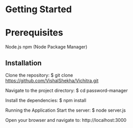# Getting Started

# Prerequisites
Node.js
npm (Node Package Manager)

## Installation
Clone the repository:
$ git clone https://github.com/VishalShekha/Vichitra.git

Navigate to the project directory:
$ cd password-manager

Install the dependencies:
$ npm install

Running the Application
Start the server:
$ node server.js

Open your browser and navigate to:
http://localhost:3000
